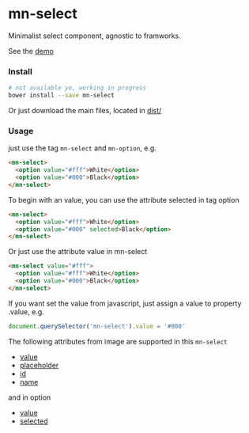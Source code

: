 # mn-select

Minimalist select component, agnostic to framworks.

See the [demo](https://minimalist-components.github.io/mn-select/)

<!-- [![preview demo](https://raw.githubusercontent.com/minimalist-components/mn-select/master/sources/example/mn-select.gif)](https://minimalist-components.github.io/mn-select/)  -->

### Install

```sh
# not available ye, working in progress
bower install --save mn-select
```

Or just download the main files, located in [dist/](https://github.com/minimalist-components/mn-select/tree/master/dist)

### Usage

just use the tag `mn-select` and `mn-option`, e.g.

```html
<mn-select>
  <option value="#fff">White</option>
  <option value="#000">Black</option>
</mn-select>
```

To begin with an value, you can use the attribute selected in tag option

```html
<mn-select>
  <option value="#fff">White</option>
  <option value="#000" selected>Black</option>
</mn-select>
```

Or just use the attribute value in mn-select

```html
<mn-select value="#fff">
  <option value="#fff">White</option>
  <option value="#000">Black</option>
</mn-select>
```

If you want set the value from javascript, just assign a value to property .value, e.g.

```js
document.querySelector('mn-select').value = '#000'
```

The following attributes from image are supported in this `mn-select`

- [value](http://www.w3schools.com/TAgs/att_input_value.asp)
- [placeholder](http://www.w3schools.com/TAgs/att_input_placeholder.asp)
- [id](http://www.w3schools.com/tags/att_global_id.asp)
- [name](http://www.w3schools.com/TAgs/att_input_name.asp)

and in option

- [value](http://www.w3schools.com/TAgs/att_input_value.asp)
- [selected](http://www.w3schools.com/tags/att_option_selected.asp)



